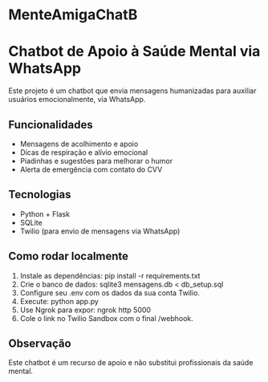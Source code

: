# MenteAmigaChatB
# Chatbot de Apoio à Saúde Mental via WhatsApp

Este projeto é um chatbot que envia mensagens humanizadas para auxiliar usuários emocionalmente, via WhatsApp.

## Funcionalidades
- Mensagens de acolhimento e apoio
- Dicas de respiração e alívio emocional
- Piadinhas e sugestões para melhorar o humor
- Alerta de emergência com contato do CVV

## Tecnologias
- Python + Flask
- SQLite
- Twilio (para envio de mensagens via WhatsApp)

## Como rodar localmente
1. Instale as dependências: pip install -r requirements.txt
2. Crie o banco de dados: sqlite3 mensagens.db < db_setup.sql
3. Configure seu .env com os dados da sua conta Twilio.
4. Execute: python app.py
5. Use Ngrok para expor: ngrok http 5000
6. Cole o link no Twilio Sandbox com o final /webhook.

## Observação
Este chatbot é um recurso de apoio e não substitui profissionais da saúde mental.
